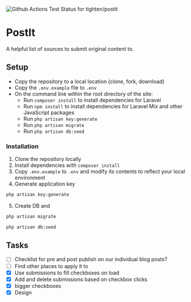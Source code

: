 ![Github Actions Test Status for tighten/postit](https://github.com/tighten/postit/actions/workflows/tests.yml/badge.svg)

# PostIt
A helpful list of sources to submit original content to. 

## Setup
- Copy the repository to a local location (clone, fork, download)
- Copy the `.env.example` file to `.env`
- On the command line within the root directory of the site:
    - Run `composer install` to install dependencies for Laravel
    - Run `npm install` to install dependencies for Laravel Mix and other JavaScript packages
    - Run `php artisan key:generate`
    - Run `php artisan migrate`
    - Run `php artisan db:seed`


### Installation

1. Clone the repository locally
2. Install dependencies with `composer install` 
3. Copy `.env.example` to `.env` and modify its contents to reflect your local environment
4. Generate application key
```bash
php artisan key:generate
```
5. Create DB and
```bash
php artisan migrate  
```
```bash
php artisan db:seed    
```

## Tasks
- [ ] Checklist for pre and post publish on our individual blog posts?
- [ ] Find other places to apply it to
- [x] Use submissions to fill checkboxes on load
- [x] Add and delete submissions based on checkbox clicks
- [x] bigger checkboxes
- [x] Design
